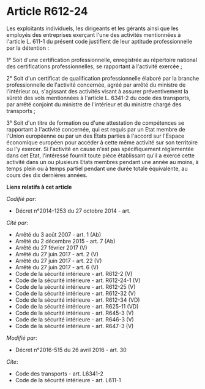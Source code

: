 # Article R612-24

Les exploitants individuels, les dirigeants et les gérants ainsi que les employés des entreprises exerçant l'une des
activités mentionnées à l'article L. 611-1 du présent code justifient de leur aptitude professionnelle par la détention : 

1° Soit d'une certification professionnelle, enregistrée au répertoire national des certifications professionnelles, se
rapportant à l'activité exercée ; 

2° Soit d'un certificat de qualification professionnelle élaboré par la branche professionnelle de l'activité concernée,
agréé par arrêté du ministre de l'intérieur ou, s'agissant des activités visant à assurer préventivement la sûreté des vols
mentionnées à l'article L. 6341-2 du code des transports, par arrêté conjoint du ministre de l'intérieur et du ministre
chargé des transports ; 

3° Soit d'un titre de formation ou d'une attestation de compétences se rapportant à l'activité concernée, qui est requis par
un Etat membre de l'Union européenne ou par un des Etats parties à l'accord sur l'Espace économique européen pour accéder à
cette même activité sur son territoire ou l'y exercer. Si l'activité en cause n'est pas spécifiquement réglementée dans cet
Etat, l'intéressé fournit toute pièce établissant qu'il a exercé cette activité dans un ou plusieurs Etats membres pendant
une année au moins, à temps plein ou à temps partiel pendant une durée totale équivalente, au cours des dix dernières années.

**Liens relatifs à cet article**

_Codifié par_:

  - Décret n°2014-1253 du 27 octobre 2014 - art.

_Cité par_:

  - Arrêté du 3 août 2007 - art. 1 (Ab)
  - Arrêté du 2 décembre 2015 - art. 7 (Ab)
  - Arrêté du 27 février 2017 (V)
  - Arrêté du 27 juin 2017 - art. 2 (V)
  - Arrêté du 27 juin 2017 - art. 22 (V)
  - Arrêté du 27 juin 2017 - art. 6 (V)
  - Code de la sécurité intérieure - art. R612-2 (V)
  - Code de la sécurité intérieure - art. R612-24-1 (V)
  - Code de la sécurité intérieure - art. R612-25 (V)
  - Code de la sécurité intérieure - art. R612-32 (V)
  - Code de la sécurité intérieure - art. R612-34 (VD)
  - Code de la sécurité intérieure - art. R625-11 (VD)
  - Code de la sécurité intérieure - art. R645-3 (V)
  - Code de la sécurité intérieure - art. R646-3 (V)
  - Code de la sécurité intérieure - art. R647-3 (V)

_Modifié par_:

  - Décret n°2016-515 du 26 avril 2016 - art. 30

_Cite_:

  - Code des transports - art. L6341-2
  - Code de la sécurité intérieure - art. L611-1
